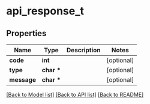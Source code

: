 # api_response_t

## Properties
Name | Type | Description | Notes
------------ | ------------- | ------------- | -------------
**code** | **int** |  | [optional] 
**type** | **char \*** |  | [optional] 
**message** | **char \*** |  | [optional] 

[[Back to Model list]](../README.md#documentation-for-models) [[Back to API list]](../README.md#documentation-for-api-endpoints) [[Back to README]](../README.md)


